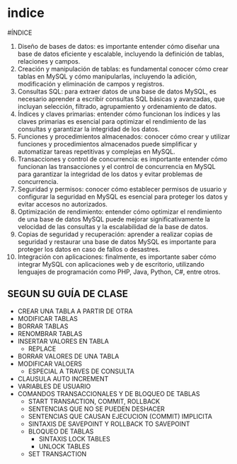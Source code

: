 # indice

\#ÍNDICE

1. Diseño de bases de datos: es importante entender cómo diseñar una base de datos eficiente y escalable, incluyendo la definición de tablas, relaciones y campos.
2. Creación y manipulación de tablas: es fundamental conocer cómo crear tablas en MySQL y cómo manipularlas, incluyendo la adición, modificación y eliminación de campos y registros.
3. Consultas SQL: para extraer datos de una base de datos MySQL, es necesario aprender a escribir consultas SQL básicas y avanzadas, que incluyan selección, filtrado, agrupamiento y ordenamiento de datos.
4. Índices y claves primarias: entender cómo funcionan los índices y las claves primarias es esencial para optimizar el rendimiento de las consultas y garantizar la integridad de los datos.
5. Funciones y procedimientos almacenados: conocer cómo crear y utilizar funciones y procedimientos almacenados puede simplificar y automatizar tareas repetitivas y complejas en MySQL.
6. Transacciones y control de concurrencia: es importante entender cómo funcionan las transacciones y el control de concurrencia en MySQL para garantizar la integridad de los datos y evitar problemas de concurrencia.
7. Seguridad y permisos: conocer cómo establecer permisos de usuario y configurar la seguridad en MySQL es esencial para proteger los datos y evitar accesos no autorizados.
8. Optimización de rendimiento: entender cómo optimizar el rendimiento de una base de datos MySQL puede mejorar significativamente la velocidad de las consultas y la escalabilidad de la base de datos.
9. Copias de seguridad y recuperación: aprender a realizar copias de seguridad y restaurar una base de datos MySQL es importante para proteger los datos en caso de fallos o desastres.
10. Integración con aplicaciones: finalmente, es importante saber cómo integrar MySQL con aplicaciones web y de escritorio, utilizando lenguajes de programación como PHP, Java, Python, C#, entre otros.

## SEGUN SU GUÍA DE CLASE

* CREAR UNA TABLA A PARTIR DE OTRA
* MODIFICAR TABLAS
* BORRAR TABLAS
* RENOMBRAR TABLAS
* INSERTAR VALORES EN TABLA
  * REPLACE
* BORRAR VALORES DE UNA TABLA
* MODIFICAR VALOERS
  * ESPECIAL A TRAVES DE CONSULTA
* CLAUSULA AUTO INCREMENT
* VARIABLES DE USUARIO
* COMANDOS TRANSACCIONALES Y DE BLOQUEO DE TABLAS
  * START TRANSACTION, COMMIT, ROLLBACK
  * SENTENCIAS QUE NO SE PUEDEN DESHACER
  * SENTENCIAS QUE CAUSAN EJECUCION (COMMIT) IMPLICITA
  * SINTAXIS DE SAVEPOINT Y ROLLBACK TO SAVEPOINT
  * BLOQUEO DE TABLAS
    * SINTAXIS LOCK TABLES
    * UNLOCK TABLES
  * SET TRANSACTION
